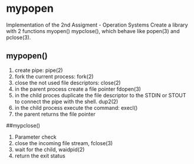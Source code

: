 # mypopen
Implementation of the 2nd Assigment - Operation Systems
Create a library with 2 functions myopen() mypclose(), which behave like popen(3) and pclose(3).
## mypopen()
1. create pipe: pipe(2)
2. fork the current process:    fork(2)
3. close the not used file descriptors: close(2)
4. in the parent process create a file pointer fdopen(3)
5. in the child proces duplicate the file descriptor to the STDIN or STOUT to connect the pipe with the shell. dup2(2)
6. in the child process execute the command: execl()
7. the parent returns the file pointer

##mypclose()
1. Parameter check
2. close the incoming file stream, fclose(3)
3. wait for the child, waidpid(2)
4. return the exit status




